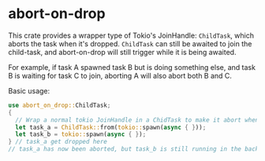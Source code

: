 # abort-on-drop
This crate provides a wrapper type of Tokio's JoinHandle: `ChildTask`, which aborts the task when it's dropped. `ChildTask` can still be awaited to join the child-task, and abort-on-drop will still trigger while it is being awaited.

For example, if task A spawned task B but is doing something else, and task B is waiting for task C to join, aborting A will also abort both B and C.

Basic usage:
```rust
use abort_on_drop::ChildTask;
{
  // Wrap a normal tokio JoinHandle in a ChidTask to make it abort when dropped
  let task_a = ChildTask::from(tokio::spawn(async { }));
  let task_b = tokio::spawn(async { });
} // task_a get dropped here
// task_a has now been aborted, but task_b is still running in the background
```